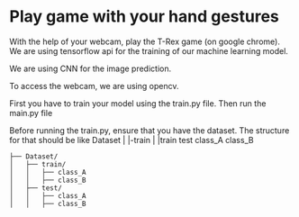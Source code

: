 # Play game with your hand gestures

With the help of your webcam, play the T-Rex game (on google chrome).
We are using tensorflow api for the training of our machine learning model.

We are using CNN for the image prediction.

To access the webcam, we are using opencv.

First you have to train your model using the train.py file. Then run the main.py file

Before running the train.py, ensure that you have the dataset.
The structure for that should be like 
Dataset
  |
  |-train
  | 
  |train test class_A class_B
  
  
    ├── Dataset/
    │   ├── train/
    │   │   ├── class_A
    │   │   ├── class_B   
    │   ├── test/
    │   │   ├── class_A
    │   │   ├── class_B

